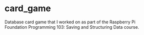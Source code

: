 # card_game
Database card game that I worked on as part of the Raspberry Pi Foundation Programming 103: Saving and Structuring Data course.
